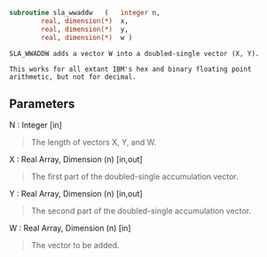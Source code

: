 ```fortran
subroutine sla_wwaddw	(	integer	n,
		real, dimension(*)	x,
		real, dimension(*)	y,
		real, dimension(*)	w )
```

    SLA_WWADDW adds a vector W into a doubled-single vector (X, Y).

    This works for all extant IBM's hex and binary floating point
    arithmetic, but not for decimal.

## Parameters
N : Integer [in]
> The length of vectors X, Y, and W.

X : Real Array, Dimension (n) [in,out]
> The first part of the doubled-single accumulation vector.

Y : Real Array, Dimension (n) [in,out]
> The second part of the doubled-single accumulation vector.

W : Real Array, Dimension (n) [in]
> The vector to be added.

